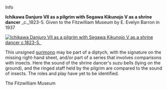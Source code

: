 Info

**Ichikawa Danjuro VII as a pilgrim with Segawa Kikunojo V as a shrine dancer** _c._1823-5. Given to the Fitzwilliam Museum by E. Evelyn Barron in 1937

[![Ichikawa Danjuro VII as a pilgrim with Segawa Kikunojo V as a shrine dancer c.1823-5. ](P.517-1937_small1.jpg)](KUN/kunp517.htm)

This unsigned [surimono](/theme/surimono-and-special-printing-effects) may be part of a diptych, with the signature on the missing right-hand sheet, and/or part of a series that involves comparisons with insects. Here the sound of the shrine dancer's _suzu_ bells (lying on the ground), and the ringed staff held by the pilgrim are compared to the sound of insects. The roles and play have yet to be identified.



The Fitzwilliam Museum
